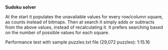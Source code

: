 **Sudoku solver**

At the start it populates the unavailable values for every row/column square, as counts instead of bitmaps.
Then at search it simply adds or subtracts from the above values, instead of recalculating it. It prefers
searching based on the number of possible values for each square.

Performance test with sample puzzles.txt file (29,072 puzzles): 1:15.16
